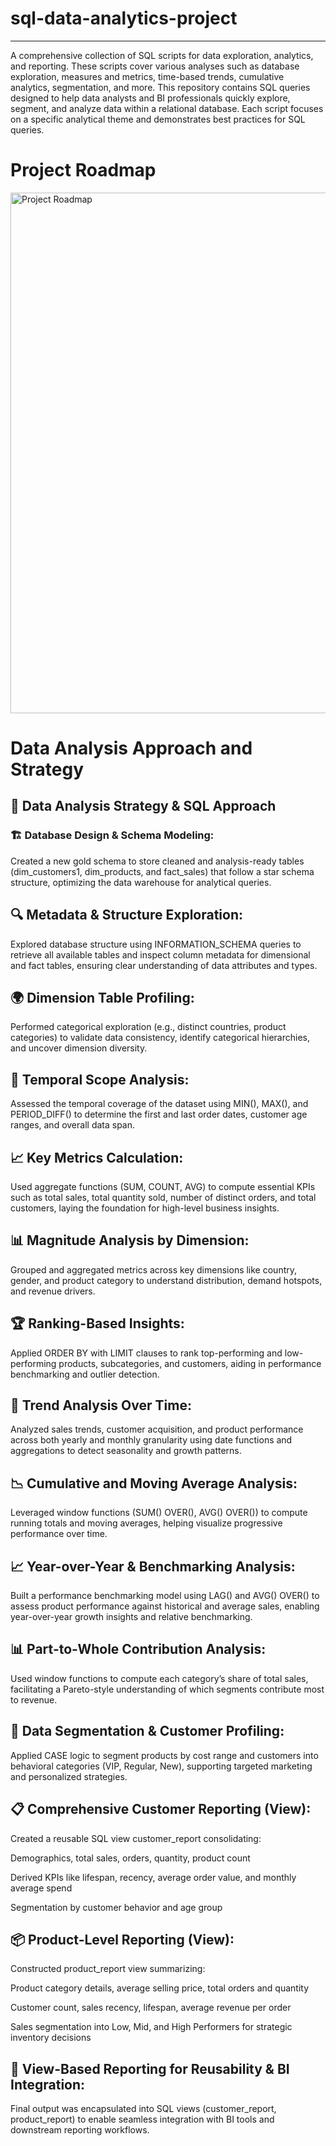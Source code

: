 # sql-data-analytics-project
--------------------------------------------------------------------------------------------------------------------------------------------------------------------

A comprehensive collection of SQL scripts for data exploration, analytics, and reporting. These scripts cover various analyses such as database exploration, measures and metrics, time-based trends, cumulative analytics, segmentation, and more. This repository contains SQL queries designed to help data analysts and BI professionals quickly explore, segment, and analyze data within a relational database. Each script focuses on a specific analytical theme and demonstrates best practices for SQL queries.

# Project Roadmap
<img width="2141" height="833" alt="Project Roadmap" src="https://github.com/user-attachments/assets/ed045877-ee60-4bb9-b70b-2ee3136bd259" />

# Data Analysis Approach and Strategy

## 🧠 Data Analysis Strategy & SQL Approach

### 🏗️ Database Design & Schema Modeling:

Created a new gold schema to store cleaned and analysis-ready tables (dim_customers1, dim_products, and fact_sales) that follow a star schema structure, optimizing the data warehouse for analytical queries.

## 🔍 Metadata & Structure Exploration:
Explored database structure using INFORMATION_SCHEMA queries to retrieve all available tables and inspect column metadata for dimensional and fact tables, ensuring clear understanding of data attributes and types.

## 🌍 Dimension Table Profiling:
Performed categorical exploration (e.g., distinct countries, product categories) to validate data consistency, identify categorical hierarchies, and uncover dimension diversity.

## 📅 Temporal Scope Analysis:
Assessed the temporal coverage of the dataset using MIN(), MAX(), and PERIOD_DIFF() to determine the first and last order dates, customer age ranges, and overall data span.

## 📈 Key Metrics Calculation:
Used aggregate functions (SUM, COUNT, AVG) to compute essential KPIs such as total sales, total quantity sold, number of distinct orders, and total customers, laying the foundation for high-level business insights.

## 📊 Magnitude Analysis by Dimension:
Grouped and aggregated metrics across key dimensions like country, gender, and product category to understand distribution, demand hotspots, and revenue drivers.

## 🏆 Ranking-Based Insights:
Applied ORDER BY with LIMIT clauses to rank top-performing and low-performing products, subcategories, and customers, aiding in performance benchmarking and outlier detection.

## 📆 Trend Analysis Over Time:
Analyzed sales trends, customer acquisition, and product performance across both yearly and monthly granularity using date functions and aggregations to detect seasonality and growth patterns.

## 📉 Cumulative and Moving Average Analysis:
Leveraged window functions (SUM() OVER(), AVG() OVER()) to compute running totals and moving averages, helping visualize progressive performance over time.

## 📈 Year-over-Year & Benchmarking Analysis:
Built a performance benchmarking model using LAG() and AVG() OVER() to assess product performance against historical and average sales, enabling year-over-year growth insights and relative benchmarking.

## 📊 Part-to-Whole Contribution Analysis:
Used window functions to compute each category’s share of total sales, facilitating a Pareto-style understanding of which segments contribute most to revenue.

## 🧩 Data Segmentation & Customer Profiling:
Applied CASE logic to segment products by cost range and customers into behavioral categories (VIP, Regular, New), supporting targeted marketing and personalized strategies.

## 📋 Comprehensive Customer Reporting (View):
Created a reusable SQL view customer_report consolidating:

Demographics, total sales, orders, quantity, product count

Derived KPIs like lifespan, recency, average order value, and monthly average spend

Segmentation by customer behavior and age group

## 📦 Product-Level Reporting (View):
Constructed product_report view summarizing:

Product category details, average selling price, total orders and quantity

Customer count, sales recency, lifespan, average revenue per order

Sales segmentation into Low, Mid, and High Performers for strategic inventory decisions

## 📌 View-Based Reporting for Reusability & BI Integration:
Final output was encapsulated into SQL views (customer_report, product_report) to enable seamless integration with BI tools and downstream reporting workflows.
